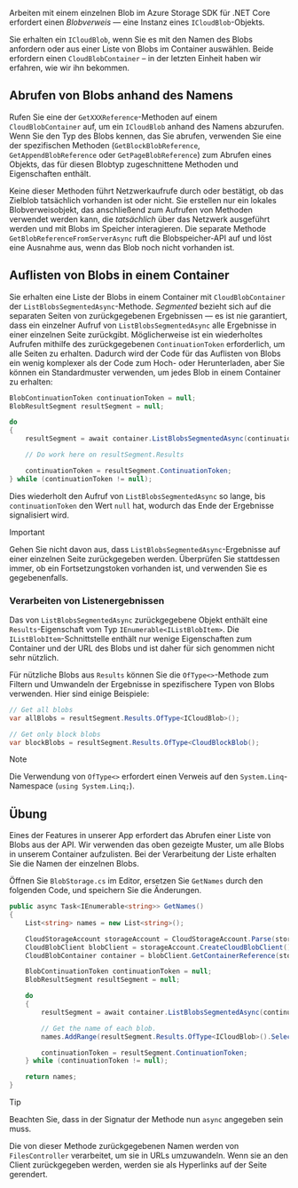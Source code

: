 Arbeiten mit einem einzelnen Blob im Azure Storage SDK für .NET Core erfordert einen *Blobverweis* &mdash; eine Instanz eines `ICloudBlob`-Objekts.

Sie erhalten ein `ICloudBlob`, wenn Sie es mit den Namen des Blobs anfordern oder aus einer Liste von Blobs im Container auswählen. Beide erfordern einen `CloudBlobContainer` – in der letzten Einheit haben wir erfahren, wie wir ihn bekommen.

## <a name="getting-blobs-by-name"></a>Abrufen von Blobs anhand des Namens

Rufen Sie eine der `GetXXXReference`-Methoden auf einem `CloudBlobContainer` auf, um ein `ICloudBlob` anhand des Namens abzurufen. Wenn Sie den Typ des Blobs kennen, das Sie abrufen, verwenden Sie eine der spezifischen Methoden (`GetBlockBlobReference`, `GetAppendBlobReference` oder `GetPageBlobReference`) zum Abrufen eines Objekts, das für diesen Blobtyp zugeschnittene Methoden und Eigenschaften enthält.

Keine dieser Methoden führt Netzwerkaufrufe durch oder bestätigt, ob das Zielblob tatsächlich vorhanden ist oder nicht. Sie erstellen nur ein lokales Blobverweisobjekt, das anschließend zum Aufrufen von Methoden verwendet werden kann, die *tatsächlich* über das Netzwerk ausgeführt werden und mit Blobs im Speicher interagieren. Die separate Methode `GetBlobReferenceFromServerAsync` ruft die Blobspeicher-API auf und löst eine Ausnahme aus, wenn das Blob noch nicht vorhanden ist.

## <a name="listing-blobs-in-a-container"></a>Auflisten von Blobs in einem Container

Sie erhalten eine Liste der Blobs in einem Container mit `CloudBlobContainer` der `ListBlobsSegmentedAsync`-Methode. *Segmented* bezieht sich auf die separaten Seiten von zurückgegebenen Ergebnissen &mdash; es ist nie garantiert, dass ein einzelner Aufruf von `ListBlobsSegmentedAsync` alle Ergebnisse in einer einzelnen Seite zurückgibt. Möglicherweise ist ein wiederholtes Aufrufen mithilfe des zurückgegebenen `ContinuationToken` erforderlich, um alle Seiten zu erhalten. Dadurch wird der Code für das Auflisten von Blobs ein wenig komplexer als der Code zum Hoch- oder Herunterladen, aber Sie können ein Standardmuster verwenden, um jedes Blob in einem Container zu erhalten:

```csharp
BlobContinuationToken continuationToken = null;
BlobResultSegment resultSegment = null;

do
{
    resultSegment = await container.ListBlobsSegmentedAsync(continuationToken);

    // Do work here on resultSegment.Results

    continuationToken = resultSegment.ContinuationToken;
} while (continuationToken != null);
```

Dies wiederholt den Aufruf von `ListBlobsSegmentedAsync` so lange, bis `continuationToken` den Wert `null` hat, wodurch das Ende der Ergebnisse signalisiert wird.

> [!IMPORTANT]
> Gehen Sie nicht davon aus, dass `ListBlobsSegmentedAsync`-Ergebnisse auf einer einzelnen Seite zurückgegeben werden. Überprüfen Sie stattdessen immer, ob ein Fortsetzungstoken vorhanden ist, und verwenden Sie es gegebenenfalls.

### <a name="processing-list-results"></a>Verarbeiten von Listenergebnissen

Das von `ListBlobsSegmentedAsync` zurückgegebene Objekt enthält eine `Results`-Eigenschaft vom Typ `IEnumerable<IListBlobItem>`. Die `IListBlobItem`-Schnittstelle enthält nur wenige Eigenschaften zum Container und der URL des Blobs und ist daher für sich genommen nicht sehr nützlich.

Für nützliche Blobs aus `Results` können Sie die `OfType<>`-Methode zum Filtern und Umwandeln der Ergebnisse in spezifischere Typen von Blobs verwenden. Hier sind einige Beispiele:

```csharp
// Get all blobs
var allBlobs = resultSegment.Results.OfType<ICloudBlob>();

// Get only block blobs
var blockBlobs = resultSegment.Results.OfType<CloudBlockBlob();
```

> [!NOTE]
> Die Verwendung von `OfType<>` erfordert einen Verweis auf den `System.Linq`-Namespace (`using System.Linq;`).

## <a name="exercise"></a>Übung

Eines der Features in unserer App erfordert das Abrufen einer Liste von Blobs aus der API. Wir verwenden das oben gezeigte Muster, um alle Blobs in unserem Container aufzulisten. Bei der Verarbeitung der Liste erhalten Sie die Namen der einzelnen Blobs.

Öffnen Sie `BlobStorage.cs` im Editor, ersetzen Sie `GetNames` durch den folgenden Code, und speichern Sie die Änderungen.

```csharp
public async Task<IEnumerable<string>> GetNames()
{
    List<string> names = new List<string>();

    CloudStorageAccount storageAccount = CloudStorageAccount.Parse(storageConfig.ConnectionString);
    CloudBlobClient blobClient = storageAccount.CreateCloudBlobClient();
    CloudBlobContainer container = blobClient.GetContainerReference(storageConfig.FileContainerName);

    BlobContinuationToken continuationToken = null;
    BlobResultSegment resultSegment = null;

    do
    {
        resultSegment = await container.ListBlobsSegmentedAsync(continuationToken);

        // Get the name of each blob.
        names.AddRange(resultSegment.Results.OfType<ICloudBlob>().Select(b => b.Name));

        continuationToken = resultSegment.ContinuationToken;
    } while (continuationToken != null);

    return names;
}
```

> [!TIP]
> Beachten Sie, dass in der Signatur der Methode nun `async` angegeben sein muss.

Die von dieser Methode zurückgegebenen Namen werden von `FilesController` verarbeitet, um sie in URLs umzuwandeln. Wenn sie an den Client zurückgegeben werden, werden sie als Hyperlinks auf der Seite gerendert.